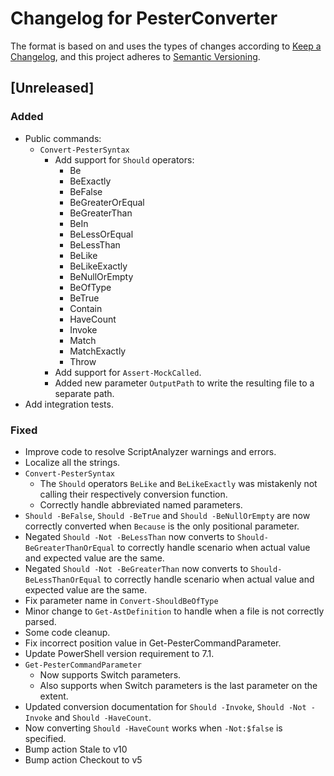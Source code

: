 # Changelog for PesterConverter

The format is based on and uses the types of changes according to [Keep a Changelog](https://keepachangelog.com/en/1.0.0/),
and this project adheres to [Semantic Versioning](https://semver.org/spec/v2.0.0.html).

## [Unreleased]

### Added

- Public commands:
  - `Convert-PesterSyntax`
    - Add support for `Should` operators:
      - Be
      - BeExactly
      - BeFalse
      - BeGreaterOrEqual
      - BeGreaterThan
      - BeIn
      - BeLessOrEqual
      - BeLessThan
      - BeLike
      - BeLikeExactly
      - BeNullOrEmpty
      - BeOfType
      - BeTrue
      - Contain
      - HaveCount
      - Invoke
      - Match
      - MatchExactly
      - Throw
    - Add support for `Assert-MockCalled`.
    - Added new parameter `OutputPath` to write the resulting file to
      a separate path.
- Add integration tests.

### Fixed

- Improve code to resolve ScriptAnalyzer warnings and errors.
- Localize all the strings.
- `Convert-PesterSyntax`
  - The `Should` operators `BeLike` and `BeLikeExactly` was mistakenly not
    calling their respectively conversion function.
  - Correctly handle abbreviated named parameters.
- `Should -BeFalse`, `Should -BeTrue` and `Should -BeNullOrEmpty` are now
  correctly converted when `Because` is the only positional parameter.
- Negated `Should -Not -BeLessThan` now converts to `Should-BeGreaterThanOrEqual`
  to correctly handle scenario when actual value and expected value are the same.
- Negated `Should -Not -BeGreaterThan` now converts to `Should-BeLessThanOrEqual`
  to correctly handle scenario when actual value and expected value are the same.
- Fix parameter name in `Convert-ShouldBeOfType`
- Minor change to `Get-AstDefinition` to handle when a file is not correctly
  parsed.
- Some code cleanup.
- Fix incorrect position value in Get-PesterCommandParameter.
- Update PowerShell version requirement to 7.1.
- `Get-PesterCommandParameter`
  - Now supports Switch parameters.
  - Also supports when Switch parameters is the last parameter on the extent.
- Updated conversion documentation for `Should -Invoke`, `Should -Not -Invoke`
  and `Should -HaveCount`.
- Now converting `Should -HaveCount` works when `-Not:$false` is specified.
- Bump action Stale to v10
- Bump action Checkout to v5
